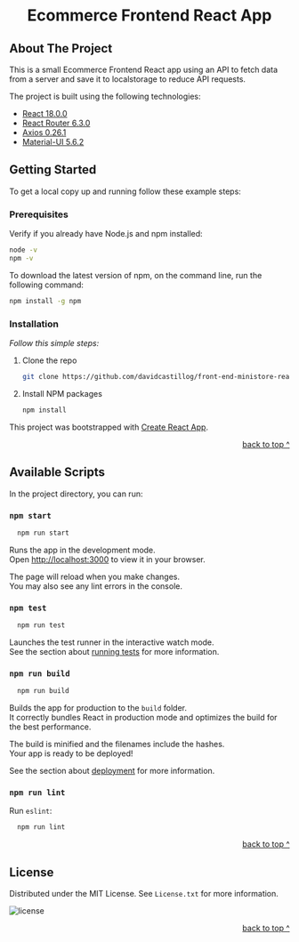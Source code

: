 <div id="top"></div>

<div align="center">
  </a>
  <h1 align="center">Ecommerce Frontend React App</h1>
</div>

<!-- ABOUT THE PROJECT -->
## About The Project

This is a small Ecommerce Frontend React app using an API to fetch data from a server and save it to localstorage to reduce API requests.

The project is built using the following technologies:

   * [React 18.0.0](https://reactjs.org/)
   * [React Router 6.3.0](https://reactrouter.com/docs/en/v6/getting-started/overview)
   * [Axios 0.26.1](https://github.com/axios/axios)
   * [Material-UI 5.6.2](https://mui.com/)

<!-- GETTING STARTED -->
## Getting Started

To get a local copy up and running follow these example steps:

### Prerequisites

Verify if you already have Node.js and npm installed:

```sh
node -v
npm -v
```

To download the latest version of npm, on the command line, run the following command:

```sh
npm install -g npm
```
### Installation

_Follow this simple steps:_

1. Clone the repo
   ```sh
   git clone https://github.com/davidcastillog/front-end-ministore-react.git
   ```
2. Install NPM packages
   ```sh
   npm install
   ```

This project was bootstrapped with [Create React App](https://github.com/facebook/create-react-app).

<p align="right"><a href="#top">back to top ^</a></p>

<!-- SCRIPTS -->
## Available Scripts

In the project directory, you can run:

### `npm start`

````sh
  npm run start
````

Runs the app in the development mode.\
Open [http://localhost:3000](http://localhost:3000) to view it in your browser.

The page will reload when you make changes.\
You may also see any lint errors in the console.

### `npm test`

````sh
  npm run test
````

Launches the test runner in the interactive watch mode.\
See the section about [running tests](https://facebook.github.io/create-react-app/docs/running-tests) for more information.

### `npm run build`

````sh
  npm run build
````

Builds the app for production to the `build` folder.\
It correctly bundles React in production mode and optimizes the build for the best performance.

The build is minified and the filenames include the hashes.\
Your app is ready to be deployed!

See the section about [deployment](https://facebook.github.io/create-react-app/docs/deployment) for more information.
### `npm run lint`

Run `eslint`:

````sh
  npm run lint
````
<p align="right"><a href="#top">back to top ^</a></p>

<!-- LICENSE -->
## License

Distributed under the MIT License. See `License.txt` for more information.

![license][license-shield]

<p align="right"><a href="#top">back to top ^</a></p>

<!-- MARKDOWN LINKS & IMAGES -->
[license-shield]:https://img.shields.io/github/license/davidcastillog/front-end-ministore-react